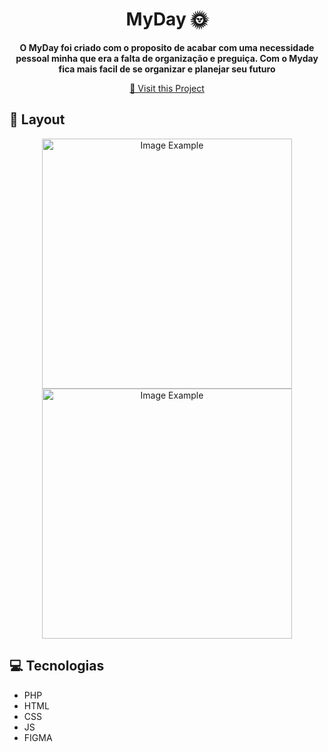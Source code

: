 <h1 align="center" style="font-weight: bold;">MyDay 🌞</h1>

<p align="center">
    <b>O MyDay foi criado com o proposito de acabar com uma necessidade pessoal minha que era a falta de organização e preguiça. Com o Myday fica mais facil de se organizar e planejar seu futuro</b>
</p>

<p align="center">
     <a href="PROJECT__URL">📱 Visit this Project</a>
</p>

<h2 id="layout">🎨 Layout</h2>
<p align="center">
    <img src="https://github.com/user-attachments/assets/bcb01bf2-8958-482d-a0b5-91ea29124665" alt="Image Example" width="400px">
    <img src="https://github.com/user-attachments/assets/4d276693-cff6-4c95-ac2b-2e0ae856ff9b" alt="Image Example" width="400px">
</p>

<h2 id="technologies">💻 Tecnologias</h2>

- PHP
- HTML
- CSS
- JS
- FIGMA
